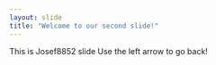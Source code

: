```yaml
---
layout: slide
title: "Welcome to our second slide!"
---
```

This is Josef8852 slide 
Use the left arrow to go back!